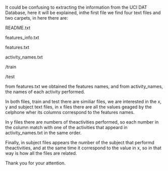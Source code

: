 It could be confusing to extracting the information from the UCI DAT
Database, here it will be explained, inthe first file we find four text
files and two carpets, in here there are:

README.txt

features\_info.txt

features.txt

activity\_names.txt

/train

/test

from features.txt we obtained the features names, and from
activity\_names, the names of each activity performed.

In both files, train and test there are similiar files, we are
interested in the x, y and subject text files, in x files there are all
the values geaged by the celphone wher its columns correspond to the
features names.

In y files there are numbers of theactivities performed, so each number
in the column match with one of the activities that appeard in
activity\_names.txt in the same order.

Finally, in subject files appears the number of the subject that
performd theactivities, and at the same time it correspond to the value
in x, so in that way is how all the files are related.

Thank you for your attention.
